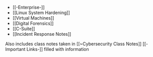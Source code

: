- [[-Enterprise-]]
- [[Linux System Hardening]]
- [[Virtual Machines]]
- [[Digital Forensics]]
- [[C-Suite]]
- [[Incident Response Notes]]

Also includes class notes taken in [[~Cybersecurity Class Notes]]
[[-Important Links-]] filled with information